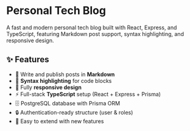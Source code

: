 # Personal Tech Blog

A fast and modern personal tech blog built with React, Express, and TypeScript, featuring Markdown post support, syntax highlighting, and responsive design.

## ✨ Features

- 📝 Write and publish posts in **Markdown**
- 🎨 **Syntax highlighting** for code blocks
- 📱 Fully **responsive design**
- ⚡️ Full-stack **TypeScript** setup (React + Express + Prisma)
- 🗄️ PostgreSQL database with Prisma ORM
- 🔒 Authentication-ready structure (user & roles)
- 🚀 Easy to extend with new features
